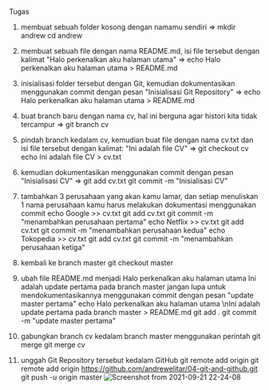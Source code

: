 Tugas
1. membuat sebuah folder kosong dengan namamu sendiri =>
mkdir andrew
cd andrew

2. membuat sebuah file dengan nama README.md, isi file tersebut dengan kalimat
"Halo perkenalkan aku halaman utama" =>
echo Halo perkenalkan aku halaman utama > README.md

3. inisialisasi folder tersebut dengan Git, kemudian dokumentasikan menggunakan commit dengan pesan
"Inisialisasi Git Repository" =>
echo Halo perkenalkan aku halaman utama > README.md

4. buat branch baru dengan nama cv, hal ini berguna agar histori kita tidak tercampur =>
git branch cv

5. pindah branch kedalam cv, kemudian buat file dengan nama cv.txt dan isi file tersebut dengan kalimat:
"Ini adalah file CV" =>
git checkout cv
echo Ini adalah file CV > cv.txt

6. kemudian dokumentasikan menggunakan commit dengan pesan "Inisialisasi CV" =>
git add cv.txt
git commit -m "Inisialisasi CV"

7. tambahkan 3 perusahaan yang akan kamu lamar, dan setiap menuliskan 1 nama perusahaan kamu harus melakukan dokumentasi menggunakan commit
echo Google >> cv.txt
git add cv.txt
git commit -m "menambahkan perusahaan pertama"
echo Netflix >> cv.txt
git add cv.txt
git commit -m "menambahkan perusahaan kedua"
echo Tokopedia >> cv.txt
git add cv.txt
git commit -m "menambahkan perusahaan ketiga"
8. kembali ke branch master
git checkout master

9. ubah file README.md menjadi
	Halo perkenalkan aku halaman utama
	Ini adalah update pertama pada branch master
  jangan lupa untuk mendokumentasikannya menggunakan commit dengan pesan "update master pertama"
echo Halo perkenalkan aku halaman utama \nIni adalah update pertama pada branch master > README.md
git add .
git commit -m "update master pertama"

10. gabungkan branch cv kedalam branch master menggunakan perintah git merge
git merge cv

11. unggah Git Repository tersebut kedalam GitHub
git remote add origin git remote add origin https://github.com/andrewelitar/04-git-and-github.git
git push -u origin master
![Screenshot from 2021-09-21 22-24-08](https://user-images.githubusercontent.com/83164857/134199940-2244cea5-6031-40b3-b34e-1bb0865f3768.png)

